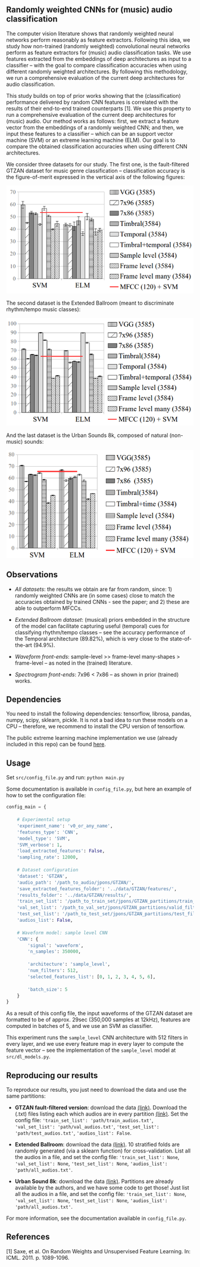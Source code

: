 ## Randomly weighted CNNs for (music) audio classification
The computer vision literature shows that randomly weighted neural networks perform reasonably as feature extractors. Following this idea, we study how non-trained (randomly weighted) convolutional neural networks perform as feature extractors for (music) audio classification tasks. We use features extracted from the embeddings of
deep architectures as input to a classifier – with the goal to compare classification accuracies when using different randomly weighted architectures. By following this methodology, we run a comprehensive evaluation of the current deep architectures for audio classification.

This study builds on top of prior works showing that the (classification) performance delivered by random CNN features is correlated with the results of their end-to-end trained counterparts [1]. We use this property to run a comprehensive evaluation of the current deep architectures for (music) audio. Our method works as follows: first, we extract a feature vector from the embeddings of a randomly weighted CNN; and then, we input these features to a classifier – which can be an support vector machine (SVM) or an extreme learning machine (ELM). Our goal is to compare the obtained classification accuracies when using different CNN architectures. 

We consider three datasets for our study. The first one, is the fault-filtered GTZAN dataset for music genre classification – classification accuracy is the figure-of-merit expressed in the vertical axis of the following figures:

<p align="center"><img src="img/GTZAN3500.png" height="290"></p>
The second dataset is the Extended Ballroom (meant to discriminate rhythm/tempo music classes):
<p align="center"><img src="img/Ball3500.png" height="290"></p>
And the last dataset is the Urban Sounds 8k, composed of natural (non-music) sounds:
<p align="center"><img src="img/us8k3500.png" height="290"></p>

## Observations

- *All datasets*: the results we obtain are far from random, since: 1) randomly weighted CNNs are (in some cases) close to match the accuracies obtained by trained CNNs - see the paper; and 2) these are able to outperform MFCCs. 

- *Extended Ballroom dataset*: (musical) priors embedded in the structure of the model can facilitate capturing useful (temporal) cues for classifying rhythm/tempo classes – see the accuracy performance of the Temporal architecture (89.82%), which is very close to the state-of-the-art (94.9%).

- *Waveform front-ends*: sample-level >> frame-level many-shapes > frame-level – as noted in the (trained) literature. 

- *Spectrogram front-ends*: 7x96 < 7x86 – as shown in prior (trained) works. 

## Dependencies
You need to install the following dependencies: tensorflow, librosa, pandas, numpy, scipy, sklearn, pickle. It is not a bad idea to run these models on a CPU – therefore, we recommend to install the CPU version of tensorflow.

The public extreme learning machine implementation we use (already included in this repo) can be found [here](https://github.com/zygmuntz/Python-ELM).

## Usage

Set `src/config_file.py` and run: `python main.py`

Some documentation is available in `config_file.py`, but here an example of how to set the configuration file:

```python
config_main = {

    # Experimental setup
    'experiment_name': 'v0_or_any_name',
    'features_type': 'CNN',
    'model_type': 'SVM',
    'SVM_verbose': 1,
    'load_extracted_features': False,
    'sampling_rate': 12000,

    # Dataset configuration
    'dataset': 'GTZAN',
    'audio_path': '/path_to_audio/jpons/GTZAN/',
    'save_extracted_features_folder': '../data/GTZAN/features/',
    'results_folder': '../data/GTZAN/results/',
    'train_set_list': '/path_to_train_set/jpons/GTZAN_partitions/train_filtered.txt',
    'val_set_list': '/path_to_val_set/jpons/GTZAN_partitions/valid_filtered.txt',
    'test_set_list': '/path_to_test_set/jpons/GTZAN_partitions/test_filtered.txt',
    'audios_list': False,

    # Waveform model: sample level CNN
    'CNN': {
        'signal': 'waveform',
        'n_samples': 350000,

        'architecture': 'sample_level',
        'num_filters': 512,
        'selected_features_list': [0, 1, 2, 3, 4, 5, 6],

        'batch_size': 5
    }
}
```
As a result of this config file, the input waveforms of the GTZAN dataset are formatted to be of approx. 29sec (350,000 samples at 12kHz), features are computed in batches of 5, and we use an SVM as classifier.

This experiment runs the `sample_level` CNN architecture with 512 filters in every layer, and we use every feature map in every layer to compute the feature vector – see the implementation of the `sample_level` model at `src/dl_models.py`.

## Reproducing our results

To reproduce our results, you just need to download the data and use the same partitions:

- **GTZAN fault-filtered version**: download the data [(link)](http://marsyasweb.appspot.com/download/data_sets/). Download the (.txt) files listing each which audios are in every partition [(link)](https://github.com/jongpillee/music_dataset_split/tree/master/GTZAN_split). Set the config file: `'train_set_list': 'path/train_audios.txt'`, `'val_set_list': 'path/val_audios.txt'`, `'test_set_list': 'path/test_audios.txt'`, `'audios_list': False`.

- **Extended Ballroom**: download the data [(link)](http://anasynth.ircam.fr/home/media/ExtendedBallroom). 10 stratified folds are randomly generated (via a sklearn function) for cross-validation. List all the audios in a file, and set the config file: `'train_set_list': None`, `'val_set_list': None`, `'test_set_list': None`, `'audios_list': 'path/all_audios.txt'`.

- **Urban Sound 8k**: download the data [(link)](https://serv.cusp.nyu.edu/projects/urbansounddataset/urbansound8k.html). Partitions are already available by the authors, and we have some code to get those! Just list all the audios in a file, and set the config file: `'train_set_list': None`, `'val_set_list': None`, `'test_set_list': None`, `'audios_list': 'path/all_audios.txt'`.

For more information, see the documentation available in `config_file.py`.

## References
[1] Saxe, et al. On Random Weights and Unsupervised Feature Learning. In: ICML. 2011. p. 1089-1096.
